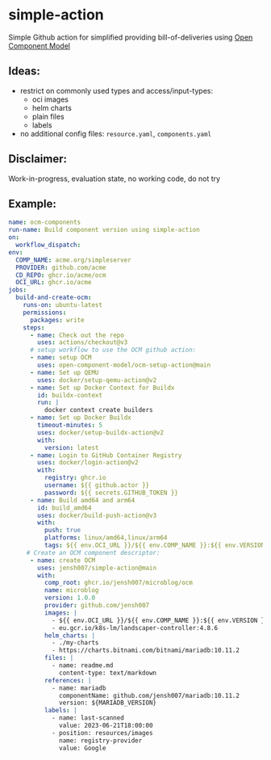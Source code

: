 # simple-action

Simple Github action for simplified providing bill-of-deliveries using [Open Component Model](https://ocm.software/)

## Ideas:

* restrict on commonly used types and access/input-types:
  * oci images
  * helm charts
  * plain files
  * labels
* no additional config files: `resource.yaml`, `components.yaml`

## Disclaimer:

Work-in-progress, evaluation state, no working code, do not try

## Example:

```yaml
name: ocm-components
run-name: Build component version using simple-action
on:
  workflow_dispatch:
env:
  COMP_NAME: acme.org/simpleserver
  PROVIDER: github.com/acme
  CD_REPO: ghcr.io/acme/ocm
  OCI_URL: ghcr.io/acme
jobs:
  build-and-create-ocm:
    runs-on: ubuntu-latest
    permissions:
      packages: write
    steps:
      - name: Check out the repo
        uses: actions/checkout@v3
      # setup workflow to use the OCM github action:
      - name: setup OCM
        uses: open-component-model/ocm-setup-action@main
      - name: Set up QEMU
        uses: docker/setup-qemu-action@v2
      - name: Set up Docker Context for Buildx
        id: buildx-context
        run: |
          docker context create builders
      - name: Set up Docker Buildx
        timeout-minutes: 5
        uses: docker/setup-buildx-action@v2
        with:
          version: latest
      - name: Login to GitHub Container Registry
        uses: docker/login-action@v2
        with:
          registry: ghcr.io
          username: ${{ github.actor }}
          password: ${{ secrets.GITHUB_TOKEN }}
      - name: Build amd64 and arm64
        id: build_amd64
        uses: docker/build-push-action@v3
        with:
          push: true
          platforms: linux/amd64,linux/arm64
          tags: ${{ env.OCI_URL }}/${{ env.COMP_NAME }}:${{ env.VERSION }}
     # Create an OCM component descriptor:
      - name: create OCM
        uses: jensh007/simple-action@main
        with:
          comp_root: ghcr.io/jensh007/microblog/ocm
          name: microblog
          version: 1.0.0
          provider: github.com/jensh007
          images: |
            - ${{ env.OCI_URL }}/${{ env.COMP_NAME }}:${{ env.VERSION }}
            - eu.gcr.io/k8s-lm/landscaper-controller:4.8.6
          helm_charts: |
            - ./my-charts
            - https://charts.bitnami.com/bitnami/mariadb:10.11.2
          files: |
            - name: readme.md
              content-type: text/markdown
          references: |
            - name: mariadb
              componentName: github.com/jensh007/mariadb:10.11.2
              version: ${MARIADB_VERSION}
          labels: |
            - name: last-scanned
              value: 2023-06-21T18:00:00
            - position: resources/images
              name: registry-provider
              value: Google
```
